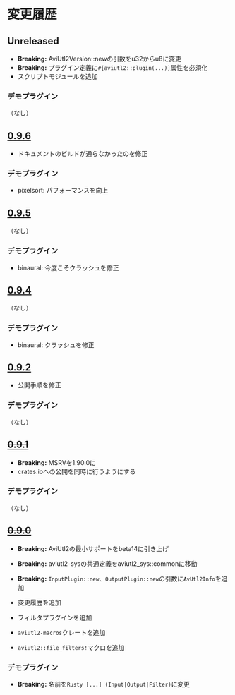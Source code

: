 # 変更履歴

## Unreleased

- **Breaking:** AviUtl2Version::newの引数をu32からu8に変更
- **Breaking:** プラグイン定義に`#[aviutl2::plugin(...)]`属性を必須化
- スクリプトモジュールを追加

### デモプラグイン

（なし）

## [0.9.6](https://github.com/sevenc-nanashi/aviutl2-rs/releases/tag/0.9.6)

- ドキュメントのビルドが通らなかったのを修正

### デモプラグイン

- pixelsort: パフォーマンスを向上

## [0.9.5](https://github.com/sevenc-nanashi/aviutl2-rs/releases/tag/0.9.5)

（なし）

### デモプラグイン

- binaural: 今度こそクラッシュを修正

## [0.9.4](https://github.com/sevenc-nanashi/aviutl2-rs/releases/tag/0.9.4)

（なし）

### デモプラグイン

- binaural: クラッシュを修正

## [0.9.2](https://github.com/sevenc-nanashi/aviutl2-rs/releases/tag/0.9.2)

- 公開手順を修正

### デモプラグイン

（なし）

## <s>[0.9.1](https://github.com/sevenc-nanashi/aviutl2-rs/releases/tag/0.9.1)</s>

- **Breaking:** MSRVを1.90.0に
- crates.ioへの公開を同時に行うようにする

### デモプラグイン

（なし）

## <s>[0.9.0](https://github.com/sevenc-nanashi/aviutl2-rs/releases/tag/0.9.0)</s>

- **Breaking:** AviUtl2の最小サポートをbeta14に引き上げ
- **Breaking:** aviutl2-sysの共通定義をaviutl2_sys::commonに移動
- **Breaking:** `InputPlugin::new`、`OutputPlugin::new`の引数に`AvUtl2Info`を追加

- 変更履歴を追加
- フィルタプラグインを追加
- `aviutl2-macros`クレートを追加
- `aviutl2::file_filters!`マクロを追加

### デモプラグイン

- **Breaking:** 名前を`Rusty [...] (Input|Output|Filter)`に変更
